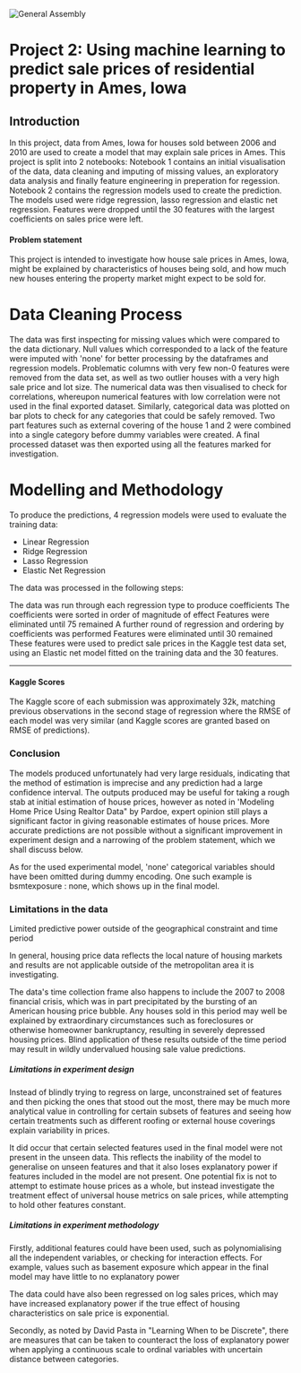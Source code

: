 ![General Assembly](https://github.com/dylanlee91/DSI-Ames-Housing/ga_logo.png?raw=true)
# Project 2: Using machine learning to predict sale prices of residential property in Ames, Iowa
## Introduction
In this project, data from Ames, Iowa for houses sold between 2006 and 2010 are used to create a model that may explain sale prices in Ames. 
This project is split into 2 notebooks:
Notebook 1 contains an initial visualisation of the data, data cleaning and imputing of missing values, an exploratory data analysis and finally feature engineering in preperation for regession.
Notebook 2 contains the regression models used to create the prediction. The models used were ridge regression, lasso regression and elastic net regression. Features were dropped until the 30 features with the largest coefficients on sales price were left.

#### Problem statement
This project is intended to investigate how house sale prices in Ames, Iowa, might be explained by characteristics of houses being sold, and how much new houses entering the property market might expect to be sold for. 

# Data Cleaning Process
The data was first inspecting for missing values which were compared to the data dictionary. Null values which corresponded to a lack of the feature were imputed with 'none' for better processing by the dataframes and regression models. Problematic columns with very few non-0 features were removed from the data set, as well as two outlier houses with a very high sale price and lot size. The numerical data was then visualised to check for correlations, whereupon numerical features with low correlation were not used in the final exported dataset. Similarly, categorical data was plotted on bar plots to check for any categories that could be safely removed. Two part features such as external covering of the house 1 and 2 were combined into a single category before dummy variables were created. A final processed dataset was then exported using all the features marked for investigation.

# Modelling and Methodology
To produce the predictions, 4 regression models were used to evaluate the training data:
- Linear Regression
- Ridge Regression
- Lasso Regression
- Elastic Net Regression

The data was processed in the following steps: 

The data was run through each regression type to produce coefficients
The coefficients were sorted in order of magnitude of effect
Features were eliminated until 75 remained
A further round of regression and ordering by coefficients was performed
Features were eliminated until 30 remained
These features were used to predict sale prices in the Kaggle test data set, using an Elastic net model fitted on the training data and the 30 features.

***
#### Kaggle Scores
The Kaggle score of each submission was approximately 32k, matching previous observations in the second stage of regression where the RMSE of each model was very similar (and Kaggle scores are granted based on RMSE of predictions).

### Conclusion

The models produced unfortunately had very large residuals, indicating that the method of estimation is imprecise and any prediction had a large confidence interval. The outputs produced may be useful for taking a rough stab at initial estimation of house prices, however as noted in 'Modeling Home Price Using Realtor Data" by Pardoe, expert opinion still plays a significant factor in giving reasonable estimates of house prices. More accurate predictions are not possible without a significant improvement in experiment design and a narrowing of the problem statement, which we shall discuss below.

As for the used experimental model, 'none' categorical variables should have been omitted during dummy encoding. One such example is bsmtexposure : none, which shows up in the final model.

### Limitations in the data
Limited predictive power outside of the geographical constraint and time period

In general, housing price data reflects the local nature of housing markets and results are not applicable outside of the metropolitan area it is investigating.

The data's time collection frame also happens to include the 2007 to 2008 financial crisis, which was in part precipitated by the bursting of an American housing price bubble. Any houses sold in this period may well be explained by extraordinary circumstances such as foreclosures or otherwise homeowner bankruptancy, resulting in severely depressed housing prices. Blind application of these results outside of the time period may result in wildly undervalued housing sale value predictions.

##### Limitations in experiment design
Instead of blindly trying to regress on large, unconstrained set of features and then picking the ones that stood out the most, there may be much more analytical value in controlling for certain subsets of features and seeing how certain treatments such as different roofing or external house coverings explain variability in prices. 

It did occur that certain selected features used in the final model were not present in the unseen data. This reflects the inability of the model to generalise on unseen features and that it also loses explanatory power if features included in the model are not present. One potential fix is not to attempt to estimate house prices as a whole, but instead investigate the treatment effect of universal house metrics on sale prices, while attempting to hold other features constant.

##### Limitations in experiment methodology
Firstly, additional features could have been used, such as polynomialising all the independent variables, or checking for interaction effects. For example, values such as basement exposure which appear in the final model may have little to no explanatory power

The data could have also been regressed on log sales prices, which may have increased explanatory power if the true effect of housing characteristics on sale price is exponential. 

Secondly, as noted by David Pasta in "Learning When to be Discrete", there are measures that can be taken to counteract the loss of explanatory power when applying a continuous scale to ordinal variables with uncertain distance between categories.
